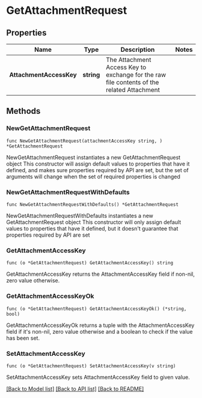 # GetAttachmentRequest

## Properties

Name | Type | Description | Notes
------------ | ------------- | ------------- | -------------
**AttachmentAccessKey** | **string** | The Attachment Access Key to exchange for the raw file contents of the related Attachment | 

## Methods

### NewGetAttachmentRequest

`func NewGetAttachmentRequest(attachmentAccessKey string, ) *GetAttachmentRequest`

NewGetAttachmentRequest instantiates a new GetAttachmentRequest object
This constructor will assign default values to properties that have it defined,
and makes sure properties required by API are set, but the set of arguments
will change when the set of required properties is changed

### NewGetAttachmentRequestWithDefaults

`func NewGetAttachmentRequestWithDefaults() *GetAttachmentRequest`

NewGetAttachmentRequestWithDefaults instantiates a new GetAttachmentRequest object
This constructor will only assign default values to properties that have it defined,
but it doesn't guarantee that properties required by API are set

### GetAttachmentAccessKey

`func (o *GetAttachmentRequest) GetAttachmentAccessKey() string`

GetAttachmentAccessKey returns the AttachmentAccessKey field if non-nil, zero value otherwise.

### GetAttachmentAccessKeyOk

`func (o *GetAttachmentRequest) GetAttachmentAccessKeyOk() (*string, bool)`

GetAttachmentAccessKeyOk returns a tuple with the AttachmentAccessKey field if it's non-nil, zero value otherwise
and a boolean to check if the value has been set.

### SetAttachmentAccessKey

`func (o *GetAttachmentRequest) SetAttachmentAccessKey(v string)`

SetAttachmentAccessKey sets AttachmentAccessKey field to given value.



[[Back to Model list]](../README.md#documentation-for-models) [[Back to API list]](../README.md#documentation-for-api-endpoints) [[Back to README]](../README.md)


